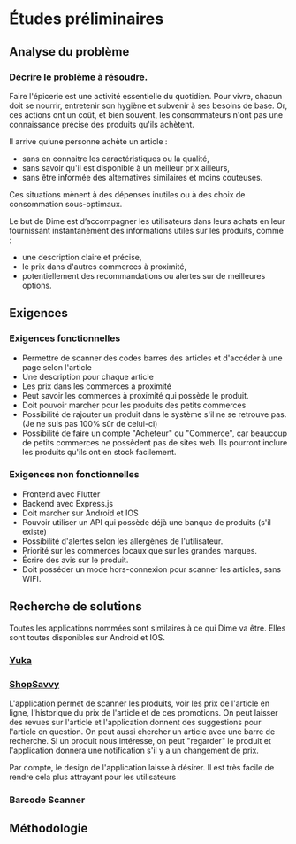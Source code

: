 # Études préliminaires

## Analyse du problème

### Décrire le problème à résoudre.

Faire l'épicerie est une activité essentielle du quotidien. Pour vivre, chacun doit se nourrir, entretenir son hygiène 
et subvenir à ses besoins de base. Or, ces actions ont un coût, et bien souvent, les consommateurs n'ont pas une connaissance 
précise des produits qu'ils achètent.

Il arrive qu’une personne achète un article :
- sans en connaitre les caractéristiques ou la qualité,
- sans savoir qu'il est disponible à un meilleur prix ailleurs,
- sans être informée des alternatives similaires et moins couteuses.




Ces situations mènent à des dépenses inutiles ou à des choix de consommation sous-optimaux.

Le but de Dime est d’accompagner les utilisateurs dans leurs achats en leur fournissant instantanément des informations utiles 
sur les produits, comme :
- une description claire et précise,
- le prix dans d'autres commerces à proximité,
- potentiellement des recommandations ou alertes sur de meilleures options.

## Exigences

### Exigences fonctionnelles
- Permettre de scanner des codes barres des articles et d'accéder à une page selon l'article
- Une description pour chaque article
- Les prix dans les commerces à proximité
- Peut savoir les commerces à proximité qui possède le produit.
- Doit pouvoir marcher pour les produits des petits commerces
- Possibilité de rajouter un produit dans le système s'il ne se retrouve pas. (Je ne suis pas 100% sûr de celui-ci)
- Possibilité de faire un compte "Acheteur" ou "Commerce", car beaucoup de petits commerces ne possèdent pas de sites web. Ils pourront inclure les produits qu'ils ont en stock facilement.


### Exigences non fonctionnelles
- Frontend avec Flutter
- Backend avec Express.js
- Doit marcher sur Android et IOS
- Pouvoir utiliser un API qui possède déjà une banque de produits (s'il existe)
- Possibilité d'alertes selon les allergènes de l'utilisateur.
- Priorité sur les commerces locaux que sur les grandes marques.
- Écrire des avis sur le produit.
- Doit posséder un mode hors-connexion pour scanner les articles, sans WIFI.


## Recherche de solutions

Toutes les applications nommées sont similaires à ce qui Dime va être. Elles sont toutes disponibles sur Android et IOS.

### [Yuka](https://yuka.io/)


### [ShopSavvy](https://shopsavvy.com/about)

L'application permet de scanner les produits, voir les prix de l'article en ligne, l'historique du prix de l'article et de ces promotions.
On peut laisser des revues sur l'article et l'application donnent des suggestions pour l'article en question. On peut aussi chercher un article avec une barre de recherche.
Si un produit nous intéresse, on peut "regarder" le produit et l'application donnera une notification s'il y a un changement de prix.

Par compte, le design de l'application laisse à désirer. Il est très facile de rendre cela plus attrayant pour les utilisateurs

### Barcode Scanner

## Méthodologie

